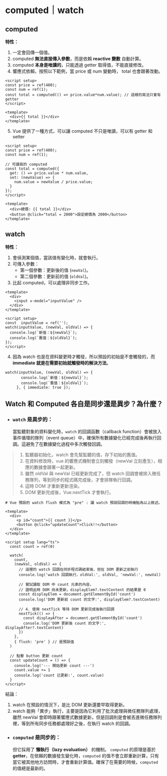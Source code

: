 # computed｜watch

<h2>computed</h2>

<b>特性：</b>

1.  一定會回傳一個值。
2.  computed **無法直接傳入參數**，而是依賴 **reactive 變數** 自動計算。
3.  computed **本身是唯讀的**，只能透過 getter 取得值，不能直接修改。
4.  響應式依賴，按照以下範例，當 price 或 num 變動時， total 也會跟著改動。

```
<script setup>
const price = ref(400);
const num = ref(1);
const total = computed(() => price.value*num.value); // 這樣的寫法只會有 getter
</script>

<template>
  <div>{{ total }}</div>
</template>

```

5. Vue 提供了一種方式，可以讓 computed 不只是唯讀，可以有 getter 和 setter

```
<script setup>
const price = ref(400);
const num = ref(1);

// 可讀寫的 computed
const total = computed({
  get: () => price.value * num.value,
  set: (newValue) => {
    num.value = newValue / price.value;
  }
});
</script>

<template>
  <div>總價: {{ total }}</div>
  <button @click="total = 2000">設定總價為 2000</button>
</template>
```

## watch

<b>特性：</b>

1. 會偵測某個值，當該值有變化時，就會執行。
2. 可傳入參數：
   - 第一個參數：更新後的值 (`newVal`)。
   - 第二個參數：更新前的值 (`oldVal`)。
3. 比起 computed，可以處理非同步工作。

```
<template>
  <div>
    <input v-model="inputValue" />
  </div>
</template>

<script setup>
const  inputValue = ref('');
watch(inputValue, (newVal, oldVal) => {
  console.log(`新值：${newVal}`);
  console.log(`舊值：${oldVal}`);
});
</script>
```

4. 因為 watch 也是在資料變更時才觸發，所以預設的初始是不會觸發的，而 **immediate 就是在需要初始就觸發時的解決方法**。

```
watch(inputValue, (newVal, oldVal) => {
       console.log(`新值：${newVal}`);
       console.log(`舊值：${oldVal}`);
     }, { immediate: true });
```

## **Watch 和 Computed 各自是同步還是異步？為什麼？**

- ### `watch` 是異步的：
  當監聽對象的資料變化時，`watch` 的回調函數（callback function）會被放入事件循環的隊列（event queue）中，確保所有數據變化已經完成後再執行回調。這避免了在數據變化過程中多次觸發回調。

> 1. 監聽器初始化，watch 會先幫監聽的值，存下初始的舊值。
> 2. 在資料修改時，vue 的響應式機制會立刻觸發（newVal 立刻產生），相應的數據會跟著一起更新。
> 3. 雖然 oldVal 與 newVal 已經更新完成了，但 watch 回調會被排入微任務隊列，等到同步的程式碼完成後，才會排隊執行回調。
> 4. 這時 DOM 才重新更新渲染。
> 5. DOM 更新完成後，Vue.nextTick 才會執行。

```
# Vue 預設的 watch flush 模式為 "pre" : 讓 watch 預設回調的時機點為以上敘述。

<template>
  <div>
     <p id="count">{{ count }}</p>
     <button @click="updateCount">Click!!</button>
  </div>
</template>

<script setup lang="ts">
  const count = ref(0)

  watch(
    count,
    (newVal, oldVal) => {
      // 這裡的 watch 回調在同步程式碼結束後、但在 DOM 更新之前執行
      console.log('watch 回調執行，oldVal:', oldVal, 'newVal:', newVal)

      // 嘗試讀取 DOM 中 count 元素的內容，
      // 證明此時 DOM 尚未更新，displayElem?.textContent 的結果是 0
      const displayElem = document.getElementById('count')
      console.log('DOM 更新前 count 的文字:', displayElem?.textContent)

      // 4. 使用 nextTick 等待 DOM 更新完成後執行回調
      nextTick(() => {
        const displayAfter = document.getElementById('count')
        console.log('DOM 更新後 count 的文字:', displayAfter?.textContent)
      })
    },
    { flush: 'pre' } // 是預設值
  )

  // 點擊 button 更新 count
  const updateCount = () => {
    console.log('--- 開始更新 count ---')
    count.value += 1
    console.log('count 已更新:', count.value)
  }
</script>
```

結論：

1. watch 在預設的情況下，是比 DOM 更新還要早取得更新。
2. watch 能夠「異步」執行，主要是因為它利用了批次處理與微任務隊列處理，雖然 newVal 會即時跟著響應式數據更新，但是回調則是會被丟進微任務隊列裡，等到所有同步任務都處理好之後，在執行 watch 的回調。

- ### `computed` 是同步的：
  但它採用了 **懶執行（lazy evaluation）** 的機制。
  `computed` 的原理是基於 **getter**，在依賴的數據發生變化時，`computed` 的值不會立即重新計算，只有當它被其他地方訪問時，才會重新計算值。確保了在需要的時候，`computed` 的值總是最新的。
